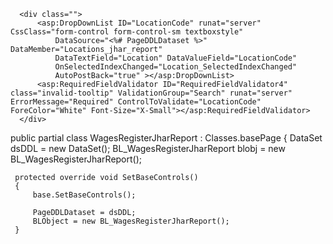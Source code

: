      <div class="">
          <asp:DropDownList ID="LocationCode" runat="server" CssClass="form-control form-control-sm textboxstyle"
              DataSource="<%# PageDDLDataset %>" DataMember="Locations_jhar_report" 
              DataTextField="Location" DataValueField="LocationCode"  
              OnSelectedIndexChanged="Location_SelectedIndexChanged" 
              AutoPostBack="true" ></asp:DropDownList>
          <asp:RequiredFieldValidator ID="RequiredFieldValidator4" class="invalid-tooltip" ValidationGroup="Search" runat="server" ErrorMessage="Required" ControlToValidate="LocationCode" ForeColor="White" Font-Size="X-Small"></asp:RequiredFieldValidator>
      </div>
 public partial class WagesRegisterJharReport : Classes.basePage
 {
     DataSet dsDDL = new DataSet();
     BL_WagesRegisterJharReport blobj = new BL_WagesRegisterJharReport();

     protected override void SetBaseControls()
     {
         base.SetBaseControls();

         PageDDLDataset = dsDDL;
         BLObject = new BL_WagesRegisterJharReport();
     }
